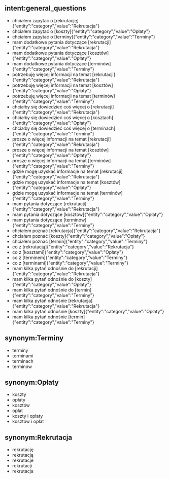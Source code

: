 
## intent:general_questions
- chciałem zapytać o [rekrutację]{"entity":"category","value":"Rekrutacja"}
- chciałem zapytać o [koszty]{"entity":"category","value":"Opłaty"}
- chciałem zapytać o [terminy]{"entity":"category","value":"Terminy"}
- mam dodatkowe pytania dotyczące [rekrutacji]{"entity":"category","value":"Rekrutacja"}
- mam dodatkowe pytania dotyczące [kosztów]{"entity":"category","value":"Opłaty"}
- mam dodatkowe pytania dotyczące [terminów]{"entity":"category","value":"Terminy"}
- potrzebuję więcej informacji na temat [rekrutacji]{"entity":"category","value":"Rekrutacja"}
- potrzebuję więcej informacji na temat [kosztów]{"entity":"category","value":"Opłaty"}
- potrzebuję więcej informacji na temat [terminów]{"entity":"category","value":"Terminy"}
- chciałby się dowiedzieć coś więcej o [rekrutacji]{"entity":"category","value":"Rekrutacja"}
- chciałby się dowiedzieć coś więcej o [kosztach]{"entity":"category","value":"Opłaty"}
- chciałby się dowiedzieć coś więcej o [terminach]{"entity":"category","value":"Terminy"}
- prosze o więcej informacji na temat [rekrutacji]{"entity":"category","value":"Rekrutacja"}
- prosze o więcej informacji na temat [kosztów]{"entity":"category","value":"Opłaty"}
- prosze o więcej informacji na temat [terminów]{"entity":"category","value":"Terminy"}
- gdzie mogę uzyskać informacje na temat [rekrutacji]{"entity":"category","value":"Rekrutacja"}
- gdzie mogę uzyskać informacje na temat [kosztów]{"entity":"category","value":"Opłaty"}
- gdzie mogę uzyskać informacje na temat [terminów]{"entity":"category","value":"Terminy"}
- mam pytania dotyczące [rekrutacji]{"entity":"category","value":"Rekrutacja"}
- mam pytania dotyczące [kosztów]{"entity":"category","value":"Opłaty"}
- mam pytania dotyczące [terminów]{"entity":"category","value":"Terminy"}
- chciałem poznać [rekrutacja]{"entity":"category","value":"Rekrutacja"}
- chciałem poznać [koszty]{"entity":"category","value":"Opłaty"}
- chciałem poznać [termin]{"entity":"category","value":"Terminy"}
- co z [rekrutacją]{"entity":"category","value":"Rekrutacja"}
- co z [kosztami]{"entity":"category","value":"Opłaty"}
- co z [terminem]{"entity":"category","value":"Terminy"}
- co z [terminami]{"entity":"category","value":"Terminy"}
- mam kilka pytań odnośnie do [rekrutacji]{"entity":"category","value":"Rekrutacja"}
- mam kilka pytań odnośnie do [koszty]{"entity":"category","value":"Opłaty"}
- mam kilka pytań odnośnie do [termin]{"entity":"category","value":"Terminy"}
- mam kilka pytań odnośnie [rekrutacja]{"entity":"category","value":"Rekrutacja"}
- mam kilka pytań odnośnie [koszty]{"entity":"category","value":"Opłaty"}
- mam kilka pytań odnośnie [termin]{"entity":"category","value":"Terminy"}

## synonym:Terminy
- terminy
- terminami
- terminach
- terminów

## synonym:Opłaty
- koszty
- opłaty
- kosztów
- opłat
- koszty i opłaty
- kosztów i opłat

## synonym:Rekrutacja
- rekrutację
- rekrutacją
- rekrutacje
- rekrutacji
- rekrutacja